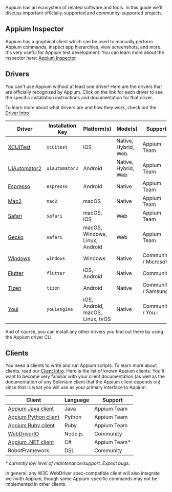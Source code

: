 Appium has an ecosystem of related software and tools. In this guide we'll discuss important
officially-supported and community-supported projects.

## Appium Inspector

Appium has a graphical client which can be used to manually perform Appium commands, inspect app
hierarchies, view screenshots, and more. It's very useful for Appium test development. You can
learn more about the inspector here: [Appium Inspector](https://github.com/appium/appium-inspector)

## Drivers

You can't use Appium without at least one driver! Here are the drivers that are officially
recognized by Appium. Click on the link for each driver to see the specific installation
instructions and documentation for that driver.

To learn more about what drivers are and how they work, check out the [Driver
Intro](./intro-drivers.md)

|Driver|Installation Key|Platform(s)|Mode(s)|Support|
|-|-|-|-|-|
|[XCUITest](https://github.com/appium/appium-xcuitest-driver)|`xcuitest`|iOS|Native, Hybrid, Web|Appium Team|
|[UiAutomator2](https://github.com/appium/appium-uiautomator2-driver)|`uiautomator2`|Android|Native, Hybrid, Web|Appium Team|
|[Espresso](https://github.com/appium/appium-espresso-driver)|`espresso`|Android|Native|Appium Team|
|[Mac2](https://github.com/appium/appium-mac2-driver)|`mac2`|macOS|Native|Appium Team|
|[Safari](https://github.com/appium/appium-safari-driver)|`safari`|macOS, iOS|Web|Appium Team|
|[Gecko](https://github.com/appium/appium-geckodriver)|`safari`|macOS, Windows, Linux, Android|Web|Appium Team|
|[Windows](https://github.com/appium/appium-windows-driver)|`windows`|Windows|Native|Community / Microsoft|
|[Flutter](https://github.com/appium-userland/appium-flutter-driver)|`flutter`|iOS, Android|Native|Community|
|[Tizen](https://github.com/Samsung/appium-tizen-driver)|`tizen`|Android|Native|Community / Samsung|
|[Youi](https://github.com/YOU-i-Labs/appium-youiengine-driver)|`youiengine`|iOS, Android, macOS, Linux, tvOS|Native|Community / You.i|

And of course, you can install any other drivers you find out there by using the Appium driver CLI.

## Clients

You need a clients to write and run Appium scripts. To learn more about clients, read our [Client
Intro](./intro-clients.md). Here is the list of known Appium clients. You'll want to become very
familiar with your client documentation (as well as the documentation of any Selenium client that
the Appium client depends on) since that is what you will use as your primary interface to Appium.

|Client|Language|Support|
|-|-|-|
|[Appium Java client](https://github.com/appium/java-client)|Java|Appium Team|
|[Appium Python client](https://github.com/appium/python-client)|Python|Appium Team|
|[Appium Ruby client](https://github.com/appium/ruby_lib)|Ruby|Appium Team|
|[WebDriverIO](https://webdriver.io)|Node.js|Community|
|[Appium .NET client](https://github.com/appium/appium-dotnet-driver)|C#|Appium Team*|
|RobotFramework|DSL|Community|

*&ast; currently low level of maintenance/support. Expect bugs.*

In general, any W3C WebDriver spec-compatible client will also integrate well with Appium, though
some Appium-specific commands may not be implemented in other clients.
